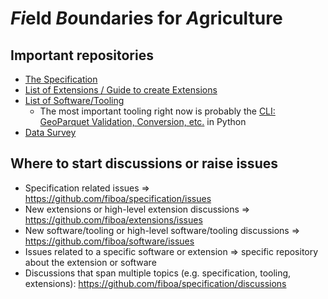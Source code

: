 # *Fi*eld *Bo*undaries for *A*griculture

## Important repositories

- [The Specification](https://github.com/fiboa/specification)
- [List of Extensions / Guide to create Extensions](https://github.com/fiboa/extensions)
- [List of Software/Tooling](https://github.com/fiboa/software)
  - The most important tooling right now is probably the [CLI: GeoParquet Validation, Conversion, etc.](https://github.com/fiboa/cli) in Python
- [Data Survey](https://github.com/fiboa/data-survey)

## Where to start discussions or raise issues

- Specification related issues => https://github.com/fiboa/specification/issues
- New extensions or high-level extension discussions => https://github.com/fiboa/extensions/issues
- New software/tooling or high-level software/tooling discussions => https://github.com/fiboa/software/issues
- Issues related to a specific software or extension => specific repository about the extension or software
- Discussions that span multiple topics (e.g. specification, tooling, extensions): https://github.com/fiboa/specification/discussions
